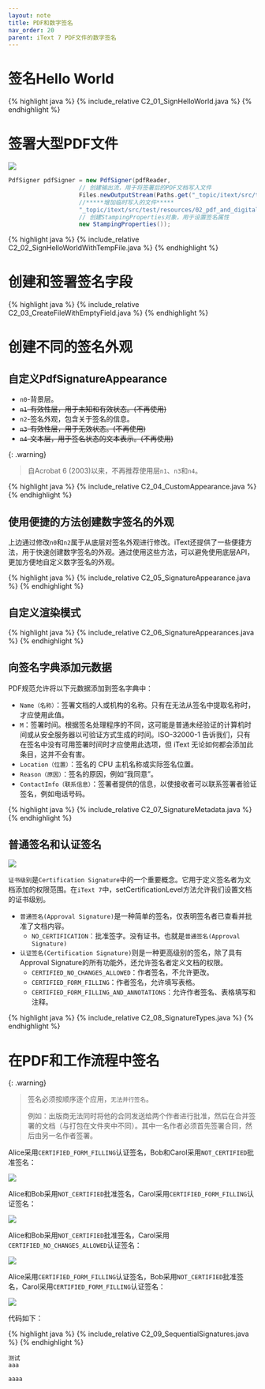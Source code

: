 ```yaml
---
layout: note
title: PDF和数字签名
nav_order: 20
parent: iText 7 PDF文件的数字签名
---
```


# 签名Hello World

{% highlight java %}
{% include_relative C2_01_SignHelloWorld.java %}
{% endhighlight %}

# 签署大型PDF文件

![](https://cdn.jsdelivr.net/gh/guosonglu/images@master/blog-img/20230406143257.png)

``` java
PdfSigner pdfSigner = new PdfSigner(pdfReader,
                    // 创建输出流，用于将签署后的PDF文档写入文件
                    Files.newOutputStream(Paths.get("_topic/itext/src/test/resources/02_pdf_and_digital_signatures/02_SignHelloWorldWithTempFile/hello_signed_with_temp.pdf")),
                    //*****增加临时写入的文件*****
                    "_topic/itext/src/test/resources/02_pdf_and_digital_signatures/02_SignHelloWorldWithTempFile/",
                    // 创建StampingProperties对象，用于设置签名属性
                    new StampingProperties());
```

{% highlight java %}
{% include_relative C2_02_SignHelloWorldWithTempFile.java %}
{% endhighlight %}

# 创建和签署签名字段

{% highlight java %}
{% include_relative C2_03_CreateFileWithEmptyField.java %}
{% endhighlight %}

# 创建不同的签名外观

## 自定义PdfSignatureAppearance

- `n0`-背景层。
- ~~`n1`-有效性层，用于未知和有效状态。(不再使用)~~
- `n2`-签名外观，包含关于签名的信息。
- ~~`n3`-有效性层，用于无效状态。(不再使用)~~
- ~~`n4`-文本层，用于签名状态的文本表示。(不再使用)~~

{: .warning}
> 自Acrobat 6 (2003)以来，不再推荐使用层`n1`、`n3`和`n4`。

{% highlight java %}
{% include_relative C2_04_CustomAppearance.java %}
{% endhighlight %}

## 使用便捷的方法创建数字签名的外观

上边通过修改`n0`和`n2`属于从底层对签名外观进行修改。iText还提供了一些便捷方法，用于快速创建数字签名的外观。通过使用这些方法，可以避免使用底层API，更加方便地自定义数字签名的外观。

{% highlight java %}
{% include_relative C2_05_SignatureAppearance.java %}
{% endhighlight %}

## 自定义渲染模式

{% highlight java %}
{% include_relative C2_06_SignatureAppearances.java %}
{% endhighlight %}

## 向签名字典添加元数据

PDF规范允许将以下元数据添加到签名字典中：

- `Name（名称）`：签署文档的人或机构的名称。只有在无法从签名中提取名称时，才应使用此值。
- `M`：签署时间。根据签名处理程序的不同，这可能是普通未经验证的计算机时间或从安全服务器以可验证方式生成的时间。ISO-32000-1 告诉我们，只有在签名中没有可用签署时间时才应使用此选项，但 iText 无论如何都会添加此条目，这并不会有害。
- `Location（位置）`：签名的 CPU 主机名称或实际签名位置。
- `Reason（原因）`：签名的原因，例如“我同意”。
- `ContactInfo（联系信息）`：签署者提供的信息，以使接收者可以联系签署者验证签名，例如电话号码。


{% highlight java %}
{% include_relative C2_07_SignatureMetadata.java %}
{% endhighlight %}

## 普通签名和认证签名

![](https://cdn.jsdelivr.net/gh/guosonglu/images@master/blog-img/20230411142621.png)

`证书级别`是`Certification Signature`中的一个重要概念。它用于定义签名者为文档添加的权限范围。在`iText 7`中，setCertificationLevel方法允许我们设置文档的证书级别。

- `普通签名(Approval Signature)`是一种简单的签名，仅表明签名者已查看并批准了文档内容。
  - `NO_CERTIFICATION`：批准签字。没有证书。也就是`普通签名(Approval Signature)`
- `认证签名(Certification Signature)`则是一种更高级别的签名，除了具有Approval Signature的所有功能外，还允许签名者定义文档的权限。
  - `CERTIFIED_NO_CHANGES_ALLOWED`：作者签名，不允许更改。
  - `CERTIFIED_FORM_FILLING`：作者签名，允许填写表格。
  - `CERTIFIED_FORM_FILLING_AND_ANNOTATIONS`：允许作者签名、表格填写和注释。

{% highlight java %}
{% include_relative C2_08_SignatureTypes.java %}
{% endhighlight %}

# 在PDF和工作流程中签名

{: .warning}
> 签名必须按顺序逐个应用，`无法并行签名`。
> 
> 例如：出版商无法同时将他的合同发送给两个作者进行批准，然后在合并签署的文档（与打包在文件夹中不同）。其中一名作者必须首先签署合同，然后由另一名作者签署。

Alice采用`CERTIFIED_FORM_FILLING`认证签名，Bob和Carol采用`NOT_CERTIFIED`批准签名：

![](https://cdn.jsdelivr.net/gh/guosonglu/images@master/blog-img/20230413093238.png)

Alice和Bob采用`NOT_CERTIFIED`批准签名，Carol采用`CERTIFIED_FORM_FILLING`认证签名：

![](https://cdn.jsdelivr.net/gh/guosonglu/images@master/blog-img/20230413102607.png)

Alice和Bob采用`NOT_CERTIFIED`批准签名，Carol采用`CERTIFIED_NO_CHANGES_ALLOWED`认证签名：

![](https://cdn.jsdelivr.net/gh/guosonglu/images@master/blog-img/20230413131955.png)

Alice采用`CERTIFIED_FORM_FILLING`认证签名，Bob采用`NOT_CERTIFIED`批准签名，Carol采用`CERTIFIED_FORM_FILLING`认证签名：

![](https://cdn.jsdelivr.net/gh/guosonglu/images@master/blog-img/20230413133745.png)


代码如下：

{% highlight java %}
{% include_relative C2_09_SequentialSignatures.java %}
{% endhighlight %}

```
测试
aaa

aaaa
```
